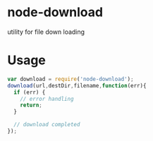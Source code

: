 # node-download
utility for file down loading


# Usage
```javascript
var download = require('node-download');
download(url,destDir,filename,function(err){
  if (err) {
    // error handling
    return;
  }

  // download completed
});
```
